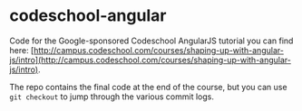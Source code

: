 codeschool-angular
==================

Code for the Google-sponsored Codeschool AngularJS tutorial you can find here: [http://campus.codeschool.com/courses/shaping-up-with-angular-js/intro](http://campus.codeschool.com/courses/shaping-up-with-angular-js/intro).

The repo contains the final code at the end of the course, but you can use `git checkout` to jump through the various commit logs.
